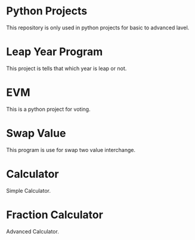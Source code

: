 # Python Projects
This repository is only used in python projects for basic to advanced lavel.
# Leap Year Program
This project is tells that which year is leap or not.
# EVM
This is a python project for voting.
# Swap Value
This program is use for swap two value interchange.
# Calculator
Simple Calculator.
# Fraction Calculator
Advanced Calculator.
